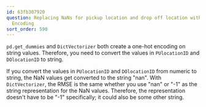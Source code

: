 ```yaml
---
id: 63fb307920
question: Replacing NaNs for pickup location and drop off location with -1 for One-Hot
  Encoding
sort_order: 590
---
```


`pd.get_dummies` and `DictVectorizer` both create a one-hot encoding on string values. Therefore, you need to convert the values in `PUlocationID` and `DOlocationID` to string.

If you convert the values in `PUlocationID` and `DOlocationID` from numeric to string, the NaN values get converted to the string "nan". With `DictVectorizer`, the RMSE is the same whether you use "nan" or "-1" as the string representation for the NaN values. Therefore, the representation doesn't have to be "-1" specifically; it could also be some other string.